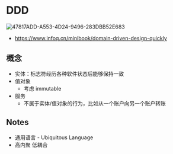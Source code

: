 # DDD

![47817ADD-A553-4D24-9496-283DBB52E683](https://user-images.githubusercontent.com/2544489/126871807-557941bc-990c-4e23-8648-bbd56c0e63d7.jpeg)

- https://www.infoq.cn/minibook/domain-driven-design-quickly


## 概念

- 实体：标志符经历各种软件状态后能够保持一致
- 值对象
  - 考虑 immutable
- 服务
  - 不属于实体/值对象的行为，比如从一个账户向另一个账户转账


## Notes

- 通用语言 - Ubiquitous Language
- 高内聚 低耦合
